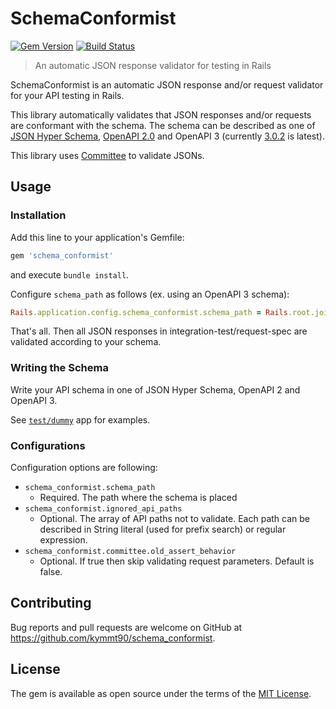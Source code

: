 # SchemaConformist

[![Gem Version](https://badge.fury.io/rb/schema_conformist.svg)](https://badge.fury.io/rb/schema_conformist) [![Build Status](https://github.com/kymmt90/schema_conformist/workflows/build/badge.svg)](https://github.com/kymmt90/schema_conformist/actions?workflow=build)

> An automatic JSON response validator for testing in Rails

SchemaConformist is an automatic JSON response and/or request validator for your API testing in Rails.

This library automatically validates that JSON responses and/or requests are conformant with the schema. The schema can be described as one of [JSON Hyper Schema](http://json-schema.org/latest/json-schema-hypermedia.html), [OpenAPI 2.0](https://github.com/OAI/OpenAPI-Specification/blob/master/versions/2.0.md) and OpenAPI 3 (currently [3.0.2](https://github.com/OAI/OpenAPI-Specification/blob/master/versions/3.0.2.md) is latest).

This library uses [Committee](https://github.com/interagent/committee) to validate JSONs.

## Usage

### Installation

Add this line to your application's Gemfile:

```ruby
gem 'schema_conformist'
```

and execute `bundle install`.

Configure `schema_path` as follows (ex. using an OpenAPI 3 schema):

```ruby
Rails.application.config.schema_conformist.schema_path = Rails.root.join('doc', 'openapi.yaml')
```

That's all. Then all JSON responses in integration-test/request-spec are validated according to your schema.

### Writing the Schema

Write your API schema in one of JSON Hyper Schema, OpenAPI 2 and OpenAPI 3.

See [`test/dummy`](https://github.com/kymmt90/schema_conformist/tree/master/test/dummy) app for examples.

### Configurations

Configuration options are following:

- `schema_conformist.schema_path`
  - Required. The path where the schema is placed
- `schema_conformist.ignored_api_paths`
  - Optional. The array of API paths not to validate. Each path can be described in String literal (used for prefix search) or regular expression.
- `schema_conformist.committee.old_assert_behavior`
  - Optional. If true then skip validating request parameters. Default is false.

## Contributing

Bug reports and pull requests are welcome on GitHub at https://github.com/kymmt90/schema_conformist.

## License

The gem is available as open source under the terms of the [MIT License](http://opensource.org/licenses/MIT).
